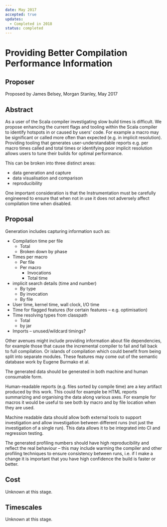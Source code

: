 ```yaml
---
date: May 2017
accepted: true
updates:
  - Completed in 2018
status: completed
---
```


# Providing Better Compilation Performance Information

## Proposer

Proposed by James Belsey, Morgan Stanley, May 2017

## Abstract

As a user of the Scala compiler investigating slow build times is difficult.
We propose enhancing the current flags and tooling within the Scala compiler to
identify hotspots in or caused by users' code.   For example a macro may be
significant or called more often than expected (e.g. in implicit resolution).
Providing tooling that generates user-understandable reports e.g. per macro
times called and total times or identifying poor implicit resolution allows
users to tune their builds for optimal performance.

This can be broken into three distinct areas:

- data generation and capture
- data visualisation and comparison
- reproducibility

One important consideration is that the Instrumentation must be carefully
engineered to ensure that when not in use it does not adversely affect
compilation time when disabled.

## Proposal

Generation includes capturing information such as:

- Compilation time per file
  - Total
  - Broken down by phase
- Times per macro
  - Per file
  - Per macro
    - Invocations
    - Total time
- implicit search details (time and number)
  - By type
  - By invocation
  - By file
- User time, kernel time, wall clock, I/O time
- Time for flagged features (for certain features – e.g. optimisation)
- Time resolving types from classpath
  - Total
  - by jar
- Imports – unused/wildcard timings?

Other avenues might include providing information about file dependencies, for
example those that cause the incremental compiler to fail and fall back to full
compilation.  Or islands of compilation which could benefit from being split
into separate modules.  These features may come out of the semantic database
work by Eugene Burmako et al.

The generated data should be generated in both machine and human consumable
form.

Human-readable reports (e.g. files sorted by compile time) are a key artifact
produced by this work.  This could for example be HTML reports summarizing and
organising the data along various axes.  For example for macros it would be
useful to see both by macro and by file location when they are used.

Machine readable data should allow both external tools to support investigation
and allow investigation between different runs (not just the investigation of a
single run).  This data allows it to be integrated into CI and regression
testing.

The generated profiling numbers should have high reproducibility and reflect
the real behaviour – this may include warming the compiler and other profiling
techniques to ensure consistency between runs, i.e. if I make a change it is
important that you have high confidence the build is faster or better.

## Cost

Unknown at this stage.

## Timescales

Unknown at this stage.
